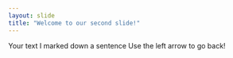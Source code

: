 ```yaml
---
layout: slide
title: "Welcome to our second slide!"
---
```

Your text  I marked down a sentence
Use the left arrow to go back!
